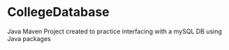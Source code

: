 # CollegeDatabase
Java Maven Project created to practice interfacing with a mySQL DB using Java packages
